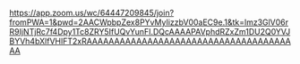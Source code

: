 https://app.zoom.us/wc/64447209845/join?fromPWA=1&pwd=2AACWpbpZex8PYvMyIizzbV00aEC9e.1&tk=lmz3GlV06rR9IjNTjRc7f4Dpy1Tc8ZRY5IfUQvYunFI.DQcAAAAPAVphdRZxZm1DU2Q0YVJBYVh4bXlfVHlFT2xRAAAAAAAAAAAAAAAAAAAAAAAAAAAAAAAAAAAAAAA
